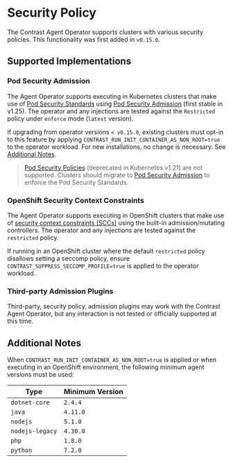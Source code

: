 # Security Policy

The Contrast Agent Operator supports clusters with various security policies. This functionality was first added in `v0.15.0`.

## Supported Implementations

### Pod Security Admission

The Agent Operator supports executing in Kubernetes clusters that make use of [Pod Security Standards](https://kubernetes.io/docs/concepts/security/pod-security-standards/) using [Pod Security Admission](https://kubernetes.io/docs/concepts/security/pod-security-admission/) (first stable in v1.25). The operator and any injections are tested against the `Restricted` policy under `enforce` mode (`latest` version).

If upgrading from operator versions `< v0.15.0`, existing clusters must opt-in to this feature by applying `CONTRAST_RUN_INIT_CONTAINER_AS_NON_ROOT=true` to the operator workload. For new installations, no change is necessary. See [Additional Notes](#additional-notes).

> [Pod Security Policies](https://kubernetes.io/docs/concepts/security/pod-security-policy/) (deprecated in Kubernetes v1.21) are not supported. Clusters should migrate to [Pod Security Admission](https://kubernetes.io/docs/concepts/security/pod-security-admission/) to enforce the Pod Security Standards.

### OpenShift Security Context Constraints

The Agent Operator supports executing in OpenShift clusters that make use of [security context constraints (SCCs)](https://docs.openshift.com/container-platform/4.12/authentication/managing-security-context-constraints.html) using the built-in admission/mutating controllers. The operator and any injections are tested against the `restricted` policy.

If running in an OpenShift cluster where the default `restricted` policy disallows setting a seccomp policy, ensure `CONTRAST_SUPPRESS_SECCOMP_PROFILE=true` is applied to the operator workload.

### Third-party Admission Plugins

Third-party, security policy, admission plugins may work with the Contrast Agent Operator, but any interaction is not tested or officially supported at this time.

## Additional Notes

When `CONTRAST_RUN_INIT_CONTAINER_AS_NON_ROOT=true` is applied or when executing in an OpenShift environment, the following minimum agent versions must be used:

| Type             | Minimum Version |
|------------------|-----------------|
| `dotnet-core`    | `2.4.4`         |
| `java`           | `4.11.0`        |
| `nodejs`         | `5.1.0`         |
| `nodejs-legacy`  | `4.30.0`        |
| `php`            | `1.8.0`         |
| `python`         | `7.2.0`         |
